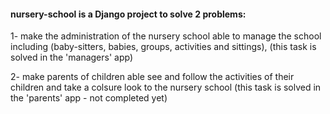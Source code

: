 
#### nursery-school is a Django project to solve 2 problems:

1- make the administration of the nursery school able to manage the school including (baby-sitters, babies, groups, activities and sittings), (this task is solved in the 'managers' app)

2- make parents of children able see and follow the activities of their children and take a colsure look to the nursery school (this task is solved in the 'parents' app - not completed yet)


